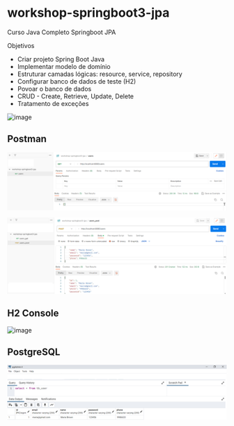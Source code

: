# workshop-springboot3-jpa
Curso Java Completo Springboot JPA

Objetivos 
* Criar projeto Spring Boot Java 
* Implementar modelo de domínio 
* Estruturar camadas lógicas: resource, service, repository 
* Configurar banco de dados de teste (H2) 
* Povoar o banco de dados 
* CRUD - Create, Retrieve, Update, Delete 
* Tratamento de exceções 

![image](https://github.com/FernandaZaccaroRigolin/workshop-springboot3-jpa/assets/107860397/7c963f16-242f-4013-b2bc-8f7333b239af)

## Postman 

![Login1](src/images/Imagem1.png)

![Login1](src/images/Imagem2.png)

## H2 Console

![image](https://github.com/FernandaZaccaroRigolin/workshop-springboot3-jpa/assets/107860397/97accd3f-6acd-430e-a338-a112d61889a0)


## PostgreSQL 

![Login1](src/images/Imagem3.png)




